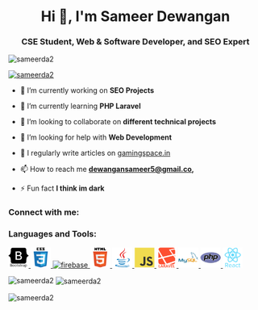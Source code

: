 <h1 align="center">Hi 👋, I'm Sameer Dewangan</h1>
<h3 align="center">CSE Student, Web & Software Developer, and SEO Expert</h3>

<p align="left"> <img src="https://komarev.com/ghpvc/?username=sameerda2&label=Profile%20views&color=0e75b6&style=flat" alt="sameerda2" /> </p>

<p align="left"> <a href="https://github.com/ryo-ma/github-profile-trophy"><img src="https://github-profile-trophy.vercel.app/?username=sameerda2" alt="sameerda2" /></a> </p>

- 🔭 I’m currently working on **SEO Projects**

- 🌱 I’m currently learning **PHP Laravel**

- 👯 I’m looking to collaborate on **different technical projects**

- 🤝 I’m looking for help with **Web Development**

- 📝 I regularly write articles on [gamingspace.in](gamingspace.in)

- 📫 How to reach me **dewangansameer5@gmail.co,**

- ⚡ Fun fact **I think im dark**

<h3 align="left">Connect with me:</h3>
<p align="left">
</p>

<h3 align="left">Languages and Tools:</h3>
<p align="left"> <a href="https://getbootstrap.com" target="_blank" rel="noreferrer"> <img src="https://raw.githubusercontent.com/devicons/devicon/master/icons/bootstrap/bootstrap-plain-wordmark.svg" alt="bootstrap" width="40" height="40"/> </a> <a href="https://www.w3schools.com/css/" target="_blank" rel="noreferrer"> <img src="https://raw.githubusercontent.com/devicons/devicon/master/icons/css3/css3-original-wordmark.svg" alt="css3" width="40" height="40"/> </a> <a href="https://firebase.google.com/" target="_blank" rel="noreferrer"> <img src="https://www.vectorlogo.zone/logos/firebase/firebase-icon.svg" alt="firebase" width="40" height="40"/> </a> <a href="https://www.w3.org/html/" target="_blank" rel="noreferrer"> <img src="https://raw.githubusercontent.com/devicons/devicon/master/icons/html5/html5-original-wordmark.svg" alt="html5" width="40" height="40"/> </a> <a href="https://www.java.com" target="_blank" rel="noreferrer"> <img src="https://raw.githubusercontent.com/devicons/devicon/master/icons/java/java-original.svg" alt="java" width="40" height="40"/> </a> <a href="https://developer.mozilla.org/en-US/docs/Web/JavaScript" target="_blank" rel="noreferrer"> <img src="https://raw.githubusercontent.com/devicons/devicon/master/icons/javascript/javascript-original.svg" alt="javascript" width="40" height="40"/> </a> <a href="https://laravel.com/" target="_blank" rel="noreferrer"> <img src="https://raw.githubusercontent.com/devicons/devicon/master/icons/laravel/laravel-plain-wordmark.svg" alt="laravel" width="40" height="40"/> </a> <a href="https://www.mysql.com/" target="_blank" rel="noreferrer"> <img src="https://raw.githubusercontent.com/devicons/devicon/master/icons/mysql/mysql-original-wordmark.svg" alt="mysql" width="40" height="40"/> </a> <a href="https://www.php.net" target="_blank" rel="noreferrer"> <img src="https://raw.githubusercontent.com/devicons/devicon/master/icons/php/php-original.svg" alt="php" width="40" height="40"/> </a> <a href="https://reactjs.org/" target="_blank" rel="noreferrer"> <img src="https://raw.githubusercontent.com/devicons/devicon/master/icons/react/react-original-wordmark.svg" alt="react" width="40" height="40"/> </a> </p>

<p><img align="left" src="https://github-readme-stats.vercel.app/api/top-langs?username=sameerda2&show_icons=true&locale=en&layout=compact" alt="sameerda2" /></p>

<p>&nbsp;<img align="center" src="https://github-readme-stats.vercel.app/api?username=sameerda2&show_icons=true&locale=en" alt="sameerda2" /></p>

<p><img align="center" src="https://github-readme-streak-stats.herokuapp.com/?user=sameerda2&" alt="sameerda2" /></p>
